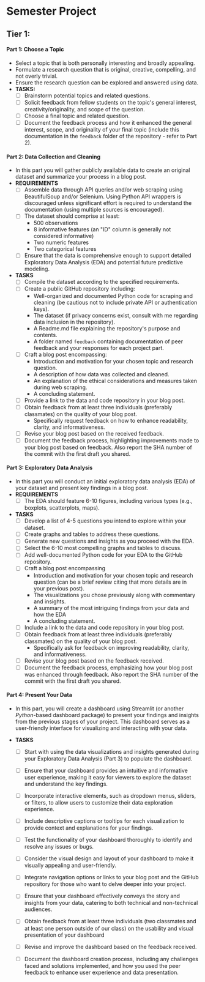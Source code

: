 # Semester Project
## Tier 1:
#### Part 1: Choose a Topic
* Select a topic that is both personally interesting and broadly appealing.
* Formulate a research question that is original, creative, compelling, and not overly trivial.
* Ensure the research question can be explored and answered using data.
* **TASKS:**
    - [ ] Brainstorm potential topics and related questions.
    - [ ] Solicit feedback from fellow students on the topic's general interest, creativity/originality, and scope of the question.
    - [ ] Choose a final topic and related question.
    - [ ] Document the feedback process and how it enhanced the general interest, scope, and originality of your final topic (include this documentation in the `feedback` folder of the repository - refer to Part 2).

#### Part 2: Data Collection and Cleaning
* In this part you will gather publicly available data to create an original dataset and summarize your process in a blog post.
* **REQUIREMENTS** 
    - [ ] Assemble data through API queries and/or web scraping using BeautifulSoup and/or Selenium.   Using Python API wrappers is discouraged unless significant effort is required to understand the documentation (using multiple sources is encouraged).
    - [ ] The dataset should comprise at least:
        * 500 observations 
        * 8 informative features (an "ID" column is generally not considered informative)
        * Two numeric features
        * Two categorical features
    - [ ] Ensure that the data is comprehensive enough to support detailed Exploratory Data Analysis (EDA) and potential future predictive modeling.
* **TASKS**
    - [ ] Compile the dataset according to the specified requirements.
    - [ ] Create a public GitHub repository including:
        * Well-organized and documented Python code for scraping and cleaning (be cautious not to include private API or authentication keys).
        * The dataset (if privacy concerns exist, consult with me regarding data inclusion in the repository).
        * A Readme.md file explaining the repository's purpose and contents.
        * A folder named `feedback` containing documentation of peer feedback and your responses for each project part.
    - [ ] Craft a blog post encompassing:
        * Introduction and motivation for your chosen topic and research question.
        * A description of how data was collected and cleaned.
        * An explanation of the ethical considerations and measures taken during web scraping.
        * A concluding statement.
    - [ ] Provide a link to the data and code repository in your blog post.
    - [ ] Obtain feedback from at least three individuals (preferably classmates) on the quality of your blog post.
        * Specifically request feedback on how to enhance readability, clarity, and informativeness.
    - [ ] Revise your blog post based on the received feedback.
    - [ ] Document the feedback process, highlighting improvements made to your blog post based on feedback. Also report the SHA number of the commit with the first draft you shared.  

#### Part 3: Exploratory Data Analysis
* In this part you will conduct an initial exploratory data analysis (EDA) of your dataset and present key findings in a blog post.
* **REQUIREMENTS**
    - [ ] The EDA should feature 6-10 figures, including various types (e.g., boxplots, scatterplots, maps).
* **TASKS**
    - [ ] Develop a list of 4-5 questions you intend to explore within your dataset.
    - [ ] Create graphs and tables to address these questions.
    - [ ] Generate new questions and insights as you proceed with the EDA.
    - [ ] Select the 6-10 most compelling graphs and tables to discuss.
    - [ ] Add well-documented Python code for your EDA to the GitHub repository.
    - [ ] Craft a blog post encompassing
        * Introduction and motivation for your chosen topic and research question (can be a brief review citing that more details are in your previous post).
        * The visualizations you chose previously along with commentary and insights.
        * A summary of the most intriguing findings from your data and how the EDA 
        * A concluding statement.
    - [ ] Include a link to the data and code repository in your blog post.
    - [ ] Obtain feedback from at least three individuals (preferably classmates) on the quality of your blog post.
        * Specifically ask for feedback on improving readability, clarity, and informativeness.
    - [ ] Revise your blog post based on the feedback received.
    - [ ] Document the feedback process, emphasizing how your blog post was enhanced through feedback.  Also report the SHA number of the commit with the first draft you shared.  

#### Part 4: Present Your Data
* In this part, you will create a dashboard using Streamlit (or another *Python*-based dashboard package) to  present your findings and insights from the previous stages of your project. This dashboard serves as a user-friendly interface for visualizing and interacting with your data.

* **TASKS**
    - [ ] Start with using the data visualizations and insights generated during your Exploratory Data Analysis (Part 3) to populate the dashboard.
    - [ ] Ensure that your dashboard provides an intuitive and informative user experience, making it easy for viewers to explore the dataset and understand the key findings.
    - [ ] Incorporate interactive elements, such as dropdown menus, sliders, or filters, to allow users to customize their data exploration experience.
    - [ ] Include descriptive captions or tooltips for each visualization to provide context and explanations for your findings.
    - [ ] Test the functionality of your dashboard thoroughly to identify and resolve any issues or bugs.
    - [ ] Consider the visual design and layout of your dashboard to make it visually appealing and user-friendly.
    - [ ] Integrate navigation options or links to your blog post and the GitHub repository for those who want to delve deeper into your project.
    - [ ] Ensure that your dashboard effectively conveys the story and insights from your data, catering to both technical and non-technical audiences.
    - [ ] Obtain feedback from at least three individuals (two classmates and at least one person outside of our class) on the usability and visual presentation of your dashboard
    - [ ] Revise and improve the dashboard based on the feedback received.
    - [ ] Document the dashboard creation process, including any challenges faced and solutions implemented, and how you used the peer feedback to enhance user experience and data presentation.

